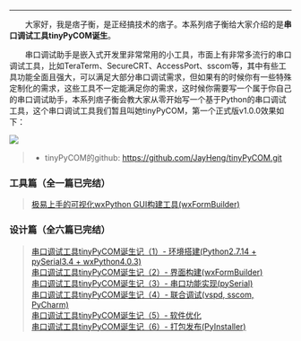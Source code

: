 ----

　　大家好，我是痞子衡，是正经搞技术的痞子。本系列痞子衡给大家介绍的是**串口调试工具tinyPyCOM诞生**。  

　　串口调试助手是嵌入式开发里非常常用的小工具，市面上有非常多流行的串口调试工具，比如TeraTerm、SecureCRT、AccessPort、sscom等，其中有些工具功能全面且强大，可以满足大部分串口调试需求，但如果有的时候你有一些特殊定制化的需求，这些工具不一定能满足你的需求，这时候你需要写一个属于你自己的串口调试助手，本系列痞子衡会教大家从零开始写一个基于Python的串口调试工具，这个串口调试工具我们暂且叫她tinyPyCOM，第一个正式版v1.0.0效果如下：  

<img src="http://odox9r8vg.bkt.clouddn.com/image/cnblogs/tinyPyCOM_overview3.png" style="zoom:100%" />

> * tinyPyCOM的github: https://github.com/JayHeng/tinyPyCOM.git  

### 工具篇（全一篇已完结）
> [极易上手的可视化wxPython GUI构建工具(wxFormBuilder)](http://www.cnblogs.com/henjay724/p/9426966.html)

### 设计篇（全六篇已完结）
> [串口调试工具tinyPyCOM诞生记（1）- 环境搭建(Python2.7.14 + pySerial3.4 + wxPython4.0.3)](http://www.cnblogs.com/henjay724/p/9416049.html)  
> [串口调试工具tinyPyCOM诞生记（2）- 界面构建(wxFormBuilder)](http://www.cnblogs.com/henjay724/p/9430234.html)  
> [串口调试工具tinyPyCOM诞生记（3）- 串口功能实现(pySerial)](http://www.cnblogs.com/henjay724/p/9436995.html)  
> [串口调试工具tinyPyCOM诞生记（4）- 联合调试(vspd, sscom, PyCharm)](https://www.cnblogs.com/henjay724/p/9439580.html)  
> [串口调试工具tinyPyCOM诞生记（5）- 软件优化](https://www.cnblogs.com/henjay724/p/9447077.html)  
> [串口调试工具tinyPyCOM诞生记（6）- 打包发布(PyInstaller)](https://www.cnblogs.com/henjay724/p/9452275.html)  
